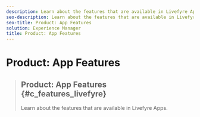 ```yaml
---
description: Learn about the features that are available in Livefyre Apps.
seo-description: Learn about the features that are available in Livefyre Apps.
seo-title: Product: App Features
solution: Experience Manager
title: Product: App Features
---
```


# Product: App Features


>## Product: App Features {#c_features_livefyre}
>Learn about the features that are available in Livefyre Apps.

<!-- c_features_livefyre.dita -->
